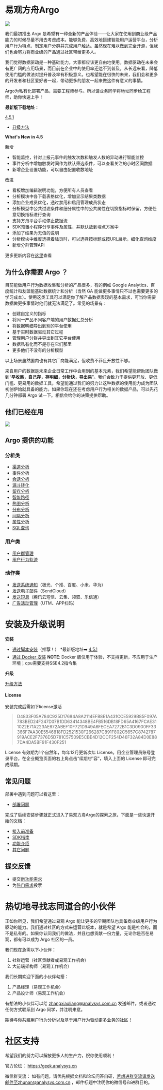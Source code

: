 # 易观方舟Argo

![](imgs/pre-defined_dashboard.png)

我们最初推出 Argo 是希望有一种全新的产品体验——让大家在使用到商业级产品能力的时候尽量不用去考虑成本。能够免费、高效地搭建智能用户运营平台，分析用户行为特点、制定用户分群并完成用户触达。虽然现在难以做到完全开源，但我们也会努力将商业级的产品通过社区带给更多人。

我们觉得数据驱动是一种基础能力，大家都应该更自由地使用。数据驱动在未来会有更广阔的应用场景，而目前在企业中的使用率还达不到普及。从长远来看，降低使用门槛的做法对提升普及率有积极意义。也希望能在很快的未来，我们会和更多的开发者和社区爱好者一起，带动更多的朋友一起来做这件有意义的事情。

Argo为私有化部署产品，需要工程师参与。所以请业务同学将地址同步给工程师，助你快速上手！

**最新版下载地址**：

[4.5.1](http://arkinstall.analysys.cn/) 
 * [升级方法](https://github.com/analysys/argo-installer/blob/master/upgrade.md)

**What's New in 4.5**

新增

 - 智能监控，针对上报元事件的触发次数和触发人数的异动进行智能监控
 - 事件分析中增加触发时间作为默认筛选条件，可以查看关注的小时区间数据 
 - 新增企业设置功能，可以自由配置收数地址
 
 改进
 
 - 看板增加编辑说明功能，方便所有人员查看
 - 分析模块中各下载表格优化，增加显示结果类数据
 - 添加企业成员优化，通过禁用和启用管理成员状态
 - 分析模型中公共过滤条件和细分属性中的公共属性在切换指标时保留，方便任意切换指标进行查询
 - 支持方舟平台手动停止数据流
 - SDK预置小程序分享事件及属性，并默认放到埋点方案中
 - 添加了结果为无值的说明
 - 分析模块中维度选择着陆页时，可以选择按标题或按URL展示，细化查询维度
 - 新增分群管理API
 
更多更新内容在[这里](https://docs.analysys.cn/ark/release-notes)查看

## 为什么你需要 Argo ？

目前能做用户行为数据收集和分析的产品很多，有的例如 Google Analytics、百度统计和友盟能基础数据统计和分析（当然 GA 能做更多事情只不过也需要更多的学习成本）。使用这类工具可以满足你了解产品数据表现的基本需求，可当你需要数据做更多事情时他们就无法满足了。常见的场景有：

- 创建自定义的指标
- 将同一产品不同客户端的用户数据汇总分析
- 将数据明细导出到别的平台使用
- 基于实时数据驱动其它过程
- 管理用户分群并导出到其它平台使用
- 数据私有化而不是存在它们那里
- 更多他们不没有的分析模型

以上场景虽然国内也有其它厂商能满足，但收费不菲且开放性不够。

来自用户的数据是未来企业日常工作中会用到的基本元素，我们希望能帮助团队做到“**早收集，自己存，存明细，分析快，导出易**”。我们会致力于提供更开放、更低门槛、更易用的数据工具，希望能通过我们的努力让这种数据的使用能力成为团队初创伊始就具备的能力。如果你现在还在考虑用户行为相关的数据产品，可以先花几分钟部署 Argo 试一下。相信会给你的决策提供帮助。

## 他们已经在用

![](imgs/customers.png)

## Argo 提供的功能

### 分析类

* [渠道分析](https://docs.analysys.cn/ark/features/analytics/channel)
* [事件分析](https://docs.analysys.cn/ark/features/analytics/event)
* [会话分析](https://docs.analysys.cn/ark/features/analytics/session)
* [漏斗转化](https://docs.analysys.cn/ark/features/analytics/funnel)
* [留存分析](https://docs.analysys.cn/ark/features/analytics/retention)
* [智能路径](https://docs.analysys.cn/ark/features/analytics/pathfinder)
* [热图分析](https://docs.analysys.cn/ark/features/analytics/heatmap)
* [分布分析](https://docs.analysys.cn/ark/features/analytics/fen-bu-fen-xi)
* [间隔分析](https://docs.analysys.cn/ark/features/analytics/jian-ge-fen-xi)
* [属性分析](https://docs.analysys.cn/ark/features/analytics/shu-xing-fen-xi)
* [SQL查询](https://docs.analysys.cn/ark/features/analytics/sql)

### 用户类

* [用户群管理](https://docs.analysys.cn/ark/features/segmentation/profile)
* [用户行为轨迹](https://docs.analysys.cn/ark/features/segmentation/user-sequence)

### 动作类

* [发送系统通知](https://docs.analysys.cn/ark/features/operation/pushmessage)（极光、个推、百度、小米、华为）
* [发送电子邮件](https://docs.analysys.cn/ark/features/operation/email)（SendCloud）
* [发送短息](https://docs.analysys.cn/ark/features/operation/sms)（腾讯云短信、云集、领驭、乐信通）
* [广告活动管理](https://docs.analysys.cn/ark/features/operation/utm)（UTM、APP扫码）

# 安装及升级说明

**安装**
- [通过脚本安装](INSTALL_SCRIPT.md)（推荐！）
  *最新版地址➡️ [4.5.1](http://arkinstall.analysys.cn/) 
- [通过 Docker 安装](INSTALL_DOCKER.md) **NOTE**: Docker 版仅用于体验，不支持更新，不应用于生产环境；cpu需要支持SSE4.2指令集

**升级**

[升级方法](https://github.com/analysys/argo-installer/blob/master/upgrade.md)

#### License 

安装完成后需如下license激活
> D4833F05A784C925D17684A8A2114EFB8E1A431CCE5929B85F097A783BED24F247D07B1DD63414348BE4FB516DB18FD65A4167FCAE311022E71A223AE672ABEF10F721D949A6FECEA7272B1C3D0900FF33366F7AA30E5546818FD2521530F266287C891F802C5657C8742787919ACE2F7376D5D781C57509E5CBE4D12CCF254D46F32A84D0E887DA4DA5BF91F430F251

License 有效期为1个自然年，每年12月更新次年 License。用企业管理员账号登录平台，在企业概览页面的右上角点击“续期/扩容”，填入上面的 License 即可完成续期。

## 常见问题

部署中遇到问题可以看这里：

- [部署问题](https://github.com/analysys/argo-installer/issues?utf8=✓&q=label%3Adocs+)

完成了后续安装步骤就正式进入了易观方舟Argo的探索之旅，下面是一些快速开始的文档：

- [接入前准备](https://ark.analysys.cn/docs/integration-prepare.html)
- [SDK指南](https://ark.analysys.cn/docs/sdk.html)
- [功能介绍](https://ark.analysys.cn/docs/function.html)
- [其它问题](https://ark.analysys.cn/docs/faq.html)

## 提交反馈

* 提交[新功能需求](https://github.com/analysys/argo-installer/issues/new)
* 为[热门需求](https://github.com/analysys/argo-installer/issues?q=is%3Aopen+is%3Aissue+label%3A%22feature+request%22+sort%3Areactions-%2B1-desc)投票

# 热切地寻找志同道合的小伙伴

正如你所见，我们希望通过易观 Argo 能让更多的早期团队也具备商业级用户行为驱动的能力。我们通过社区的方式来运营此版本，就是希望 Argo 能是社会的，而不是私有的。如果你认同我们的做法，并且也想贡献一份力量，无论你是否在易观，都有可以成为 Argo 社区的一员。

我们现在急需以下小伙伴：
1. 社群运营（社区贡献者或易观工作机会）
2. 大前端架构师（易观工作机会）

我们长期欢迎下面的小伙伴勾搭：
1. 产品经理（易观工作机会）
2. 产品设计师（易观工作机会）

有想法的小伙伴可以给 zhangxiaoliang@analysys.com.cn 发送邮件，或者通过任何方式联系到 Argo 同学，并注明来意。

期待与你共建用户行为分析以及基于用户行为驱动更多业务的社区！

# 社区支持

希望我们的努力可以解放更多人的生产力，祝你使用顺利！

官方论坛：
https://geek.analysys.cn

微信群交流：
如有问题，请优先根据文档和论坛问答自研，若想进群交流请发送邮件至zhunan@analysys.com.cn ，邮件标题中注明你的微信号和进群目的。

